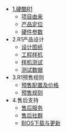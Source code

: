 <!-- docs/_sidebar.md -->

- [1.硬酷R1](/README.md)
  - [项目由来](/project/introduction.md)
  - [产品定位](/project/position.md)
  - [硬件参数](/project/hardware_design.md)
- 2.R1产品设计
  - [设计图纸](/hardwareDesign/Design.md)
  - [工程样机](/)
  - [样机测试](/)
  - [测试数据](/)
- 3.R1预售规则
  - [预售配置及价格](/buying/prices.md)
  - [预售规则](/)
- 4.售后支持
  - [售后服务](/)
  - [售后社群](/)
  - [BIOS下载与更新](/)